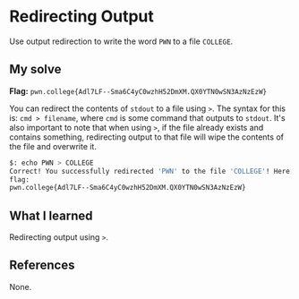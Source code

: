 # Redirecting Output
Use output redirection to write the word `PWN` to a file `COLLEGE`.

## My solve
**Flag:** `pwn.college{Adl7LF--Sma6C4yC0wzhH52DmXM.QX0YTN0wSN3AzNzEzW}`

You can redirect the contents of `stdout` to a file using `>`.
The syntax for this is:
`cmd > filename`, where `cmd` is some command that outputs to `stdout`.
It's also important to note that when using `>`, if the file already exists and contains something, redirecting output to that file will wipe the contents of the file and overwrite it.

```bash
$: echo PWN > COLLEGE
Correct! You successfully redirected 'PWN' to the file 'COLLEGE'! Here is your 
flag:
pwn.college{Adl7LF--Sma6C4yC0wzhH52DmXM.QX0YTN0wSN3AzNzEzW}
```

## What I learned
Redirecting output using `>`.

## References 
None.